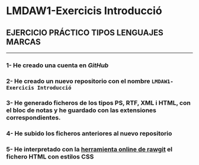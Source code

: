 # LMDAW1-Exercicis Introducció

## EJERCICIO PRÁCTICO TIPOS LENGUAJES MARCAS
---
### 1- He creado una cuenta en _GitHub_
### 2- He creado un nuevo repositorio con el nombre `LMDAW1-Exercicis Introducció`
### 3- He generado ficheros de los tipos PS, RTF, XML i HTML, con el bloc de notas y he guardado con las extensiones correspondientes.
### 4- He subido los ficheros anteriores al nuevo repositorio
### 5- He interpretado con la [herramienta online de rawgit](https://rawgit.com/) el fichero HTML con estilos CSS
